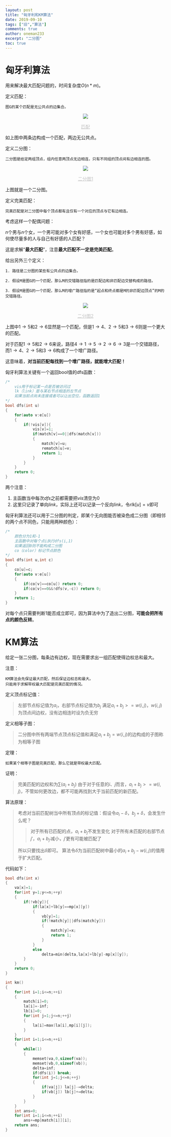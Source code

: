 ```yaml
---
layout: post
title: "匈牙利和KM算法"
date: 2019-09-10
tags: ["旧","算法"]
comments: true
author: oneman233
excerpt: "二分图"
toc: true
---
```


# 匈牙利算法

用来解决最大匹配问题的，时间复杂度$O(n*m)$。

定义匹配：
    
    图G的某个匹配是无公共点的边集合。

<div align=center>
    <img src="../images/2019-09-10-XiongYaLiHeKMSuanFa-1.png"/>
    <p style="font-size:14px;color:#C0C0C0;text-decoration:underline">
        匹配
    </p>
</div>

如上图中两条边构成一个匹配，两边无公共点。

定义二分图：

    二分图是给定两组顶点，组内任意两顶点无边相连，只有不同组的顶点间有边相连的图。

<div align=center>
    <img src="../images/2019-09-10-XiongYaLiHeKMSuanFa-2.png"/>
    <p style="font-size:14px;color:#C0C0C0;text-decoration:underline">
        二分图1
    </p>
</div>

上图就是一个二分图。

定义完美匹配：

    完美匹配是对二分图中每个顶点都有且仅有一个对应的顶点与它有边相连。

考虑这样一个配偶问题：

$n$个男与$n$个女，一个男可能对多个女有好感，一个女也可能对多个男有好感，如何使尽量多的人与自己有好感的人匹配？

这是求解“**最大匹配**”，注意**最大匹配不一定是完美匹配**。

给出另外三个定义：

    1. 路径是二分图的某些有公共点的边集合。

    2. 假设M是图G的一个匹配，那么M的交错路径指的是匹配边和非匹配边交替构成的路径。

    3. 假设M是图G的一个匹配，那么M的增广路径指的是“起点和终点都是M的非匹配边顶点”的M的交错路径。

<div align=center>
    <img src="../images/2019-09-10-XiongYaLiHeKMSuanFa-3.png"/>
    <p style="font-size:14px;color:#C0C0C0;text-decoration:underline">
        二分图2
    </p>
</div>

上图中$1\rightarrow5$和$2\rightarrow6$显然是一个匹配，但是$1\rightarrow4$、$2\rightarrow5$和$3\rightarrow6$则是一个更大的匹配。

对于匹配$1\rightarrow5$和$2\rightarrow6$来说，路径$4\rightarrow1\rightarrow5\rightarrow2\rightarrow6\rightarrow3$是一个交错路径，而$1\rightarrow4$、$2\rightarrow5$和$3\rightarrow6$构成了一个增广路径。

这意味着，**对当前匹配每找到一个增广路径，就能增大匹配！**

匈牙利算法关键有一个返回bool值的dfs函数：

```c++
/*
    vis用于标记某一点是否被访问过
    lk（link）是与某右节点相连的左节点
    如果当前点尚未连接或者可以让出空位，函数返回1
*/
bool dfs(int u)
{
	for(auto v:e[u])
	{
		if(!vis[v]){
			vis[v]=1;
			if(match[v]==0||dfs(match[v]))
			{
				match[v]=u;
				rematch[u]=v;
				return 1;
			}
		}
	}
	return 0;
}
```

两个注意：

1. 主函数当中每次$dfs$之前都需要把$vis$清空为$0$
2. 这里只记录了单向$link$，实际上还可以记录一个反向$link$，令$rlk[u]=v$即可

匈牙利算法还可以用于二分图的判定，即某个无向图能否被染色成二分图（即相邻的两个点不同色，只能用两种颜色）：

```c++
/*
    颜色分为1和-1
    主函数中对每个点i执行dfs(i,1)
    如果返回0则不能构成二分图
    co（color）标记节点颜色
*/
bool dfs(int u,int c)
{
	co[u]=c;
	for(auto v:e[u])
	{
		if(co[v]==co[u]) return 0;
		if(co[v]==0&&!dfs(v,-c)) return 0;
	}
	return 1;
}
```

对每个点只需要判断1能否成立即可，因为算法中为了造出二分图，**可能会把所有点的颜色反转**。

# KM算法

给定一张二分图，每条边有边权，现在需要求出一组匹配使得边权总和最大。

注意：

    KM算法会先保证最大匹配，然后保证边权总和最大。
    只能用于求解带权最大匹配是完美匹配的情况。

定义顶点标记值：

>   左部节点标记值为$a_i$，右部节点标记值为$b_j$
    满足$a_i+b_j>=w(i,j)$，$w(i,j)$为顶点间边权，没有边相连时设为负无穷

定义相等子图：

>   二分图中所有两端节点顶点标记值和满足$a_i+b_j=w(i,j)$的边构成的子图称为相等子图

定理：

    如果某个相等子图是完美匹配，那么它就是带权最大匹配。

证明：

>   完美匹配的边权和为$\sum (a_i+b_j)$
>   由于对于任意的$i$、$j$而言，$a_i+b_j>=w(i,j)$，不管如何更改边，都不可能再找到大于当前匹配的新匹配。

算法原理：

>   考虑对当前匹配树当中所有顶点的标记值：假设令$a_i-\delta$，$b_j+\delta$，会发生什么呢？
>>  对于所有已匹配的点，$a_i+b_j$不发生变化
>>  对于所有未匹配的右部节点$j'$，$a_i+b_{j'}$减小，$j'$更有可能被匹配了
>
>   所以只要找出$\delta$即可。
>   算法令$\delta$为当前匹配树中最小的$a_i+b_j-w(i,j)$的值用于扩大匹配。

代码如下：

```c++
bool dfs(int x)
{
	va[x]=1;
	for(int y=1;y<=n;++y)
	{
		if(!vb[y]){
			if(la[x]+lb[y]==mp[x][y])
			{
				vb[y]=1;
				if(!match[y]||dfs(match[y]))
				{
					match[y]=x;
					return 1;
				}
			}
			else
				delta=min(delta,la[x]+lb[y]-mp[x][y]);
		}
	}
	return 0;
}

int km()
{
	for(int i=1;i<=n;++i)
	{
		match[i]=0;
		la[i]=-inf;
		lb[i]=0;
		for(int j=1;j<=n;++j)
		{
			la[i]=max(la[i],mp[i][j]);
		}
	}
	for(int i=1;i<=n;++i)
	{
		while(1)
		{
			memset(va,0,sizeof(va));
			memset(vb,0,sizeof(vb));
			delta=inf;
			if(dfs(i)) break;
			for(int j=1;j<=n;++j)
			{
				if(va[j]) la[j]-=delta;
				if(vb[j]) lb[j]+=delta;
			}
		}
	}
	int ans=0;
	for(int i=1;i<=n;++i)
		ans+=mp[match[i]][i];
	return ans;
}
```